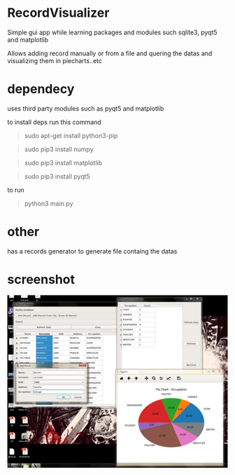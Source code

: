 # RecordVisualizer

Simple gui app while learning packages and modules such sqlite3, pyqt5 and matplotlib 

Allows adding record manually or from a file and quering the datas and visualizing them in piecharts..etc

# dependecy

uses third party modules such as pyqt5 and matplotlib

to install deps run this command

> sudo apt-get install python3-pip

> sudo pip3 install numpy

> sudo pip3 install matplotlib

> sudo pip3 install pyqt5

to run

> python3 main.py

# other

has a records generator to generate file containg the datas

# screenshot
![Alt text](screenshot1.png?raw=true "sc1")

